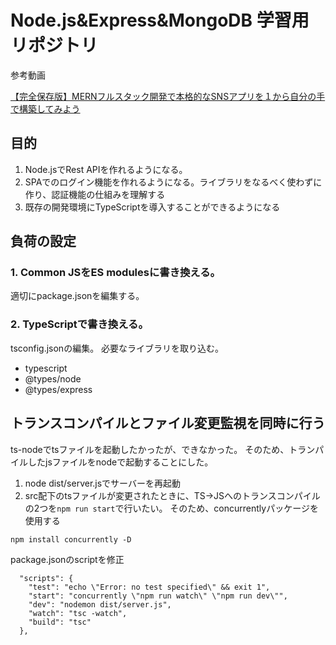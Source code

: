 # Node.js&Express&MongoDB 学習用リポジトリ
参考動画

[【完全保存版】MERNフルスタック開発で本格的なSNSアプリを１から自分の手で構築してみよう](https://www.udemy.com/course/fullstack-mern-project-course/?couponCode=JPLETSLEARNNOW)
## 目的
1. Node.jsでRest APIを作れるようになる。
1. SPAでのログイン機能を作れるようになる。ライブラリをなるべく使わずに作り、認証機能の仕組みを理解する
1. 既存の開発環境にTypeScriptを導入することができるようになる

## 負荷の設定
### 1. Common JSをES modulesに書き換える。
適切にpackage.jsonを編集する。
### 2. TypeScriptで書き換える。
tsconfig.jsonの編集。
必要なライブラリを取り込む。
- typescript
- @types/node
- @types/express

## トランスコンパイルとファイル変更監視を同時に行う
ts-nodeでtsファイルを起動したかったが、できなかった。
そのため、トランパイルしたjsファイルをnodeで起動することにした。

1. node dist/server.jsでサーバーを再起動
2. src配下のtsファイルが変更されたときに、TS→JSへのトランスコンパイル
の2つを``npm run start``で行いたい。
そのため、concurrentlyパッケージを使用する
```
npm install concurrently -D
```
package.jsonのscriptを修正
```
  "scripts": {
    "test": "echo \"Error: no test specified\" && exit 1",
    "start": "concurrently \"npm run watch\" \"npm run dev\"",
    "dev": "nodemon dist/server.js",
    "watch": "tsc -watch",
    "build": "tsc"
  },
```